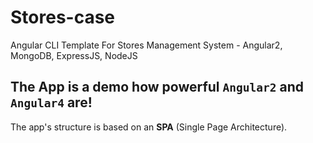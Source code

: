 # Stores-case

Angular CLI Template For Stores Management System - Angular2, MongoDB, ExpressJS, NodeJS


## The App is a demo how powerful `Angular2` and `Angular4` are!

The app's structure is based on an **SPA** (Single Page Architecture).

